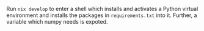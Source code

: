 Run `nix develop` to enter a shell which installs and activates a Python virtual environment and installs the packages in `requirements.txt` into it.
Further, a variable which numpy needs is expoted.

